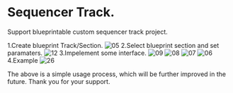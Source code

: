 # Sequencer Track.
Support blueprintable custom sequencer track project.

1.Create blueprint Track/Section.
![05](https://github.com/SQTaoger/SequencerTrack/assets/26479538/41b1cf7a-2291-49f6-aae3-607050dc7c5d)
2.Select blueprint section and set paramaters.
![12](https://github.com/SQTaoger/SequencerTrack/assets/26479538/8c08533b-fb7c-473c-a811-46bf3d2cc041)
3.Impelement some interface.
![09](https://github.com/SQTaoger/SequencerTrack/assets/26479538/e4e0ae76-0975-43c6-acf6-2e8b9d69b3c2)
![08](https://github.com/SQTaoger/SequencerTrack/assets/26479538/6f255409-7791-451d-8b29-dd0a34d091f8)
![07](https://github.com/SQTaoger/SequencerTrack/assets/26479538/b17532a8-4f9f-42ef-b587-decc477e8df2)
![06](https://github.com/SQTaoger/SequencerTrack/assets/26479538/3dbf0eb4-0925-45a3-8c73-9c1680bffe49)
4.Example
![26](https://github.com/SQTaoger/SequencerTrack/assets/26479538/31cee4e9-1923-4398-9914-ac07586a2274)

The above is a simple usage process, which will be further improved in the future. Thank you for your support.
